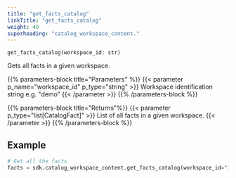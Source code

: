 ```yaml
---
title: "get_facts_catalog"
linkTitle: "get_facts_catalog"
weight: 40
superheading: "catalog_workspace_content."
---
```




``get_facts_catalog(workspace_id: str)``

Gets all facts in a given workspace.

{{% parameters-block  title="Parameters" %}}
{{< parameter p_name="workspace_id" p_type="string" >}}
Workspace identification string e.g. "demo"
{{< /parameter >}}
{{% /parameters-block %}}

{{% parameters-block title="Returns"%}}
{{< parameter p_type="list[CatalogFact]" >}}
List of all facts in a given workspace.
{{< /parameter >}}
{{% /parameters-block %}}

## Example

```Python
# Get all the facts
facts = sdk.catalog_workspace_content.get_facts_catalog(workspace_id="123")
```
